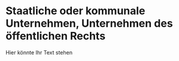 # Staatliche oder kommunale Unternehmen, Unternehmen des öffentlichen Rechts

Hier könnte Ihr Text stehen